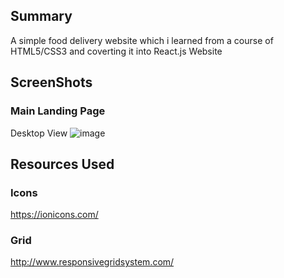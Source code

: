 ## Summary
A simple food delivery website which i learned from a course of HTML5/CSS3 and coverting it into React.js Website

## ScreenShots
### Main Landing Page
Desktop View
![image](https://user-images.githubusercontent.com/54240015/113442699-2a982880-940e-11eb-858f-af78d9012ed3.png)


## Resources Used
### Icons
https://ionicons.com/
### Grid
http://www.responsivegridsystem.com/
